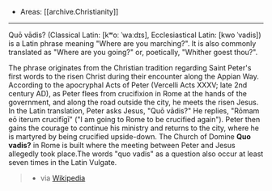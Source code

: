 
- Areas: [[archive.Christianity]]

---

Quō vādis? (Classical Latin: [kʷoː ˈwaːdɪs], Ecclesiastical Latin: [kwo ˈvadis]) is a Latin phrase meaning "Where are you marching?". It is also commonly translated as "Where are you going?" or, poetically, "Whither goest thou?".

The phrase originates from the Christian tradition regarding Saint Peter's first words to the risen Christ during their encounter along the Appian Way. According to the apocryphal Acts of Peter (Vercelli Acts XXXV; late 2nd century AD), as Peter flees from crucifixion in Rome at the hands of the government, and along the road outside the city, he meets the risen Jesus. In the Latin translation, Peter asks Jesus, "Quō vādis?" He replies, "Rōmam eō iterum crucifīgī" ("I am going to Rome to be crucified again"). Peter then gains the courage to continue his ministry and returns to the city, where he is martyred by being crucified upside-down. The Church of Domine **Quo vadis?** in Rome is built where the meeting between Peter and Jesus allegedly took place.The words "quo vadis" as a question also occur at least seven times in the Latin Vulgate.

> - via [Wikipedia](https://en.wikipedia.org/wiki/Quo%20vadis?)
